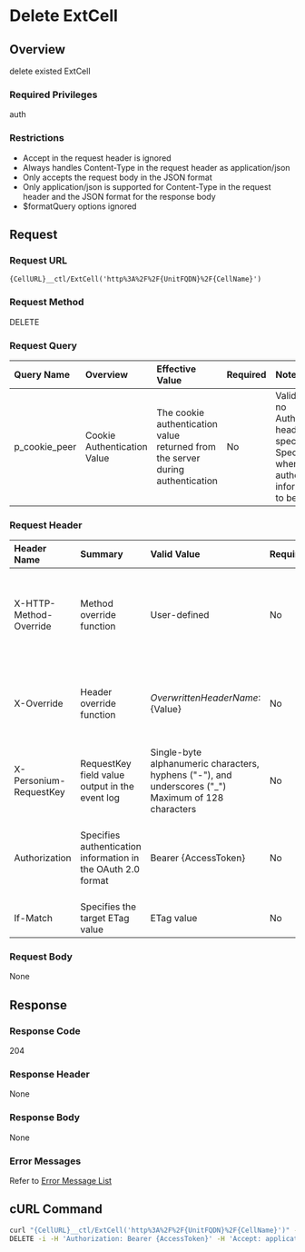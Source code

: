 # Delete ExtCell

## Overview

delete existed ExtCell

### Required Privileges

auth

### Restrictions

* Accept in the request header is ignored
* Always handles Content-Type in the request header as application/json
* Only accepts the request body in the JSON format
* Only application/json is supported for Content-Type in the request header and the JSON format for the response body
* $formatQuery options ignored


## Request

### Request URL

```
{CellURL}__ctl/ExtCell('http%3A%2F%2F{UnitFQDN}%2F{CellName}')
```

### Request Method

DELETE

### Request Query

|Query Name|Overview|Effective Value|Required|Notes|
|:--|:--|:--|:--|:--|
|p_cookie_peer|Cookie Authentication Value|The cookie authentication value returned from the server during authentication|No|Valid only if no Authorization header specified<br>Specify this when cookie authentication information is to be used|

### Request Header

|Header Name|Summary|Valid Value|Required|Remarks|
|:--|:--|:--|:--|:--|
|X-HTTP-Method-Override|Method override function|User-defined|No|If you specify this value when requesting with the POST method, the specified value will be used as a method.|
|X-Override|Header override function|${OverwrittenHeaderName}:${Value}|No|Overwrite normal HTTP header value. To overwrite multiple headers, specify multiple X-Override headers.|
|X-Personium-RequestKey|RequestKey field value output in the event log|Single-byte alphanumeric characters, hyphens ("-"), and underscores ("_")<br>Maximum of 128 characters|No|PCS-${UNIXtime} by default|
|Authorization|Specifies authentication information in the OAuth 2.0 format|Bearer {AccessToken}|No|* Authentication tokens are the tokens acquired using the Authentication Token Acquisition API|
|If-Match|Specifies the target ETag value|ETag value|No|[*] by default|

### Request Body

None


## Response

### Response Code

204

### Response Header

None

### Response Body

None

### Error Messages

Refer to [Error Message List](004_Error_Messages.md)


## cURL Command

```sh
curl "{CellURL}__ctl/ExtCell('http%3A%2F%2F{UnitFQDN}%2F{CellName}')" -X \
DELETE -i -H 'Authorization: Bearer {AccessToken}' -H 'Accept: application/json'
```

